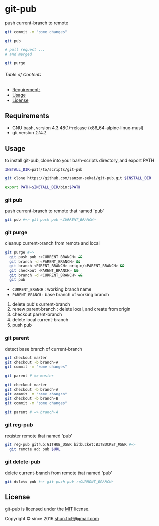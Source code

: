 # git-pub

push current-branch to remote

```bash
git commit -m "some changes"

git pub

# pull request ...
# and merged

git purge
```

###### Table of Contents

- [Requirements](#requirements)
- [Usage](#usage)
- [License](#license)


<a id="requirements"></a>
## Requirements

- GNU bash, version 4.3.48(1)-release (x86_64-alpine-linux-musl)
- git version 2.14.2


<a id="usage"></a>
## Usage

to install git-pub, clone into your bash-scripts directory, and export PATH

```bash
INSTALL_DIR=path/to/scripts/git-pub

git clone https://github.com/sanzen-sekai/git-pub.git $INSTALL_DIR

export PATH=$INSTALL_DIR/bin:$PATH
```

### git pub

push current-branch to remote that named 'pub'

```bash
git pub #=> git push pub <CURRENT_BRANCH>
```

### git purge

cleanup current-branch from remote and local

```bash
git purge #=>
  git push pub :<CURRENT_BRANCH> &&
  git branch -d <PARENT_BRANCH> &&
  git branch <PARENT_BRANCH> origin/<PARENT_BRANCH> &&
  git checkout <PARENT_BRANCH> &&
  git branch -d <CURRENT_BRANCH> &&
  git pub
```

- `CURRENT_BRANCH` : working branch name
- `PARENT_BRANCH` : base branch of working branch

1. delete pub's current-branch
1. renew parent-branch : delete local, and create from origin
1. checkout parent-branch
1. delete local current-branch
1. push pub

### git parent

detect base branch of current-branch

```bash
git checkout master
git checkout -b branch-A
git commit -m "some changes"

git parent # => master
```

```bash
git checkout master
git checkout -b branch-A
git commit -m "some changes"
git checkout -b branch-B
git commit -m "some changes"

git parent # => branch-A
```

### git reg-pub

register remote that named 'pub'

```bash
git reg-pub github:GITHUB_USER bitbucket:BITBUCKET_USER #=>
  git remote add pub $URL
```

### git delete-pub

delete current-branch from remote that named 'pub'

```bash
git delete-pub #=> git push pub :<CURRENT_BRANCH>
```

<a id="license"></a>
## License

git-pub is licensed under the [MIT](LICENSE) license.

Copyright &copy; since 2016 shun.fix9@gmail.com
